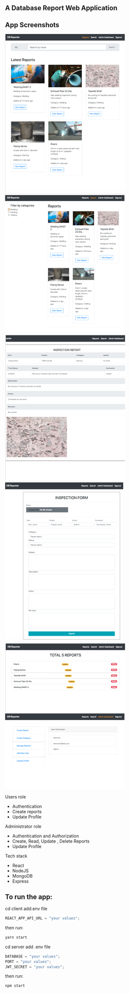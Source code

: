 ## A Database Report Web Application

## App Screenshots

<img src="app.png" alt="Reactront">
<img src="app1.png" alt="Reactront">
<img src="app2.png" alt="Reactront">
<img src="app3.png" alt="Reactront">
<img src="app4.png" alt="Reactront">
<img src="app5.png" alt="Reactront">

Users role

- Authentication
- Create reports
- Update Profile

Administrator role

- Authentication and Authorization
- Create, Read, Update , Delete Reports
- Update Profile

Tech stack

- React
- NodeJS
- MongoDB
- Express

## To run the app:

cd client
add.env file

```js
REACT_APP_API_URL = "your values";
```

then run:

```js
yarn start
```

cd server
add .env file

```js
DATABASE = "your values";
PORT = "your values";
JWT_SECRET = "your values";
```

then run:

```js
npm start
```
